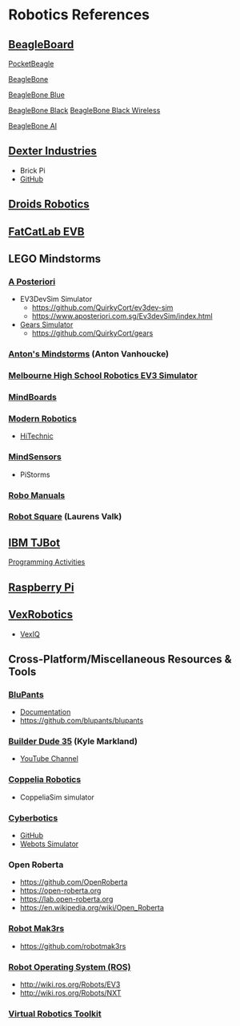 # Robotics References


## [BeagleBoard](https://beagleboard.org)

[PocketBeagle](https://beagleboard.org/pocket)

[BeagleBone](https://beagleboard.org/bone)

[BeagleBone Blue](https://beagleboard.org/blue)

[BeagleBone Black](https://beagleboard.org/black)
[BeagleBone Black Wireless](https://beagleboard.org/black-wireless)

[BeagleBone AI](https://beagleboard.org/ai)


## [Dexter Industries](https://www.dexterindustries.com)
- Brick Pi
- [GitHub](https://github.com/DexterInd)


## [Droids Robotics](http://www.droidsrobotics.org)


## [FatCatLab EVB](https://www.kickstarter.com/projects/fatcatlab/evb-replace-the-brain-of-your-lego-ev3-with-beagle)


## LEGO Mindstorms

### [A Posteriori](https://www.aposteriori.com.sg)
- EV3DevSim Simulator
  - https://github.com/QuirkyCort/ev3dev-sim
  - https://www.aposteriori.com.sg/Ev3devSim/index.html
- [Gears Simulator](https://gears.aposteriori.com.sg)
  - https://github.com/QuirkyCort/gears

### [Anton's Mindstorms](https://antonsmindstorms.com) (Anton Vanhoucke)

### [Melbourne High School Robotics EV3 Simulator](https://github.com/MelbourneHighSchoolRobotics/ev3sim)

### [MindBoards](https://github.com/mindboards)

### [Modern Robotics](https://modernroboticsinc.com)
- [HiTechnic](https://www.hitechnic.com)

### [MindSensors](http://www.mindsensors.com)
- PiStorms

### [Robo Manuals](https://robomanuals.com)

### [Robot Square](http://robotsquare.com) (Laurens Valk)


## [IBM TJBot](https://github.com/ibmtjbot)
[Programming Activities](https://www.ibm.org/activities/tjbot)


## [Raspberry Pi](https://www.raspberrypi.org)


## [VexRobotics](https://www.vexrobotics.com)
- [VexIQ](https://www.vexrobotics.com/vexiq)




## Cross-Platform/Miscellaneous Resources & Tools 

### [BluPants](https://blupants.com)
- [Documentation](https://blupants.org/help)
- https://github.com/blupants/blupants

### [Builder Dude 35](https://builderdude35.com) (Kyle Markland)
- [YouTube Channel](https://www.youtube.com/c/Builderdude35)

### [Coppelia Robotics](https://www.coppeliarobotics.com)
- CoppeliaSim simulator

### [Cyberbotics](https://www.cyberbotics.com)
- [GitHub](https://github.com/cyberbotics)
- [Webots Simulator](https://github.com/cyberbotics/webots)

### Open Roberta
- https://github.com/OpenRoberta
- https://open-roberta.org
- https://lab.open-roberta.org
- https://en.wikipedia.org/wiki/Open_Roberta

### [Robot Mak3rs](http://www.robotmak3rs.com)
- https://github.com/robotmak3rs

### [Robot Operating System (ROS)](https://www.ros.org)
- http://wiki.ros.org/Robots/EV3
- http://wiki.ros.org/Robots/NXT

### [Virtual Robotics Toolkit](https://www.virtualroboticstoolkit.com)

